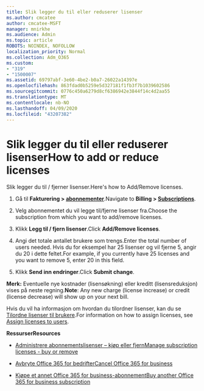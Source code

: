 ```yaml
---
title: Slik legger du til eller reduserer lisenser
ms.author: cmcatee
author: cmcatee-MSFT
manager: mnirkhe
ms.audience: Admin
ms.topic: article
ROBOTS: NOINDEX, NOFOLLOW
localization_priority: Normal
ms.collection: Adm_O365
ms.custom:
- "319"
- "1500007"
ms.assetid: 69797abf-3e60-4be2-b0a7-26022a14397e
ms.openlocfilehash: 863fdad0b5259e5d327181f1fb3f7b1039602586
ms.sourcegitcommit: 0776c450a6279d8cf6386942e3844f14c4d2aa55
ms.translationtype: MT
ms.contentlocale: nb-NO
ms.lasthandoff: 04/09/2020
ms.locfileid: "43207382"
---
```

# <a name="how-to-add-or-reduce-licenses"></a><span data-ttu-id="16ea2-102">Slik legger du til eller reduserer lisenser</span><span class="sxs-lookup"><span data-stu-id="16ea2-102">How to add or reduce licenses</span></span>

<span data-ttu-id="16ea2-103">Slik legger du til / fjerner lisenser.</span><span class="sxs-lookup"><span data-stu-id="16ea2-103">Here's how to Add/Remove licenses.</span></span>
  
1. <span data-ttu-id="16ea2-104">Gå til **Fakturering > [abonnementer](https://portal.office.com/adminportal/home#/subscriptions)**.</span><span class="sxs-lookup"><span data-stu-id="16ea2-104">Navigate to **Billing > [Subscriptions](https://portal.office.com/adminportal/home#/subscriptions)**.</span></span>

2. <span data-ttu-id="16ea2-105">Velg abonnementet du vil legge til/fjerne lisenser fra.</span><span class="sxs-lookup"><span data-stu-id="16ea2-105">Choose the subscription from which you want to add/remove licenses.</span></span>

3. <span data-ttu-id="16ea2-106">Klikk **Legg til / fjern lisenser**.</span><span class="sxs-lookup"><span data-stu-id="16ea2-106">Click **Add/Remove licenses**.</span></span>

4. <span data-ttu-id="16ea2-107">Angi det totale antallet brukere som trengs.</span><span class="sxs-lookup"><span data-stu-id="16ea2-107">Enter the total number of users needed.</span></span> <span data-ttu-id="16ea2-108">Hvis du for eksempel har 25 lisenser og vil fjerne 5, angir du 20 i dette feltet.</span><span class="sxs-lookup"><span data-stu-id="16ea2-108">For example, if you currently have 25 licenses and you want to remove 5, enter 20 in this field.</span></span>

5. <span data-ttu-id="16ea2-109">Klikk **Send inn endringer**.</span><span class="sxs-lookup"><span data-stu-id="16ea2-109">Click **Submit change**.</span></span>

<span data-ttu-id="16ea2-110">**Merk:** Eventuelle nye kostnader (lisensøkning) eller kreditt (lisensreduksjon) vises på neste regning.</span><span class="sxs-lookup"><span data-stu-id="16ea2-110">**Note**: Any new charge (license increase) or credit (license decrease) will show up on your next bill.</span></span>

<span data-ttu-id="16ea2-111">Hvis du vil ha informasjon om hvordan du tilordner lisenser, kan du se [Tilordne lisenser til brukere](https://docs.microsoft.com/microsoft-365/admin/manage/assign-licenses-to-users).</span><span class="sxs-lookup"><span data-stu-id="16ea2-111">For information on how to assign licenses, see [Assign licenses to users](https://docs.microsoft.com/microsoft-365/admin/manage/assign-licenses-to-users).</span></span>

 <span data-ttu-id="16ea2-112">**Ressurser**</span><span class="sxs-lookup"><span data-stu-id="16ea2-112">**Resources**</span></span>
  
- [<span data-ttu-id="16ea2-113">Administrere abonnementslisenser – kjøp eller fjern</span><span class="sxs-lookup"><span data-stu-id="16ea2-113">Manage subscription licenses - buy or remove</span></span>](https://docs.microsoft.com/en-us/microsoft-365/commerce/licenses/buy-licenses)

- [<span data-ttu-id="16ea2-114">Avbryte Office 365 for bedrifter</span><span class="sxs-lookup"><span data-stu-id="16ea2-114">Cancel Office 365 for business</span></span>](https://support.office.com/article/Cancel-Office-365-for-business-b1bc0bef-4608-4601-813a-cdd9f746709a)

- [<span data-ttu-id="16ea2-115">Kjøpe et annet Office 365 for business-abonnement</span><span class="sxs-lookup"><span data-stu-id="16ea2-115">Buy another Office 365 for business subscription</span></span>](https://support.office.com/article/Buy-another-Office-365-for-business-subscription-fab3b86c-3359-4042-8692-5d4dc7550b7c)
